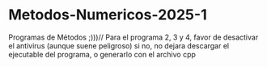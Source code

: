 # Metodos-Numericos-2025-1
Programas de Métodos ;)))//
Para el programa 2, 3 y 4, favor de desactivar el antivirus (aunque suene peligroso) si no, no dejara descargar el ejecutable del programa, o generarlo con el archivo cpp
